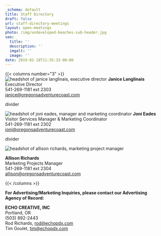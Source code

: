 ```yaml
---
_schema: default
title: Staff Directory
draft: false
url: staff-directory-meetings
layout: open-meetings
photo: /img/undeveloped-beaches-sub-header.jpg
seo:
  title: ''
  description: ''
  imgalt: ''
  image: ''
date: 2019-02-18T11:35:33-08:00
---
```


{{< columns number="3" >}}
![headshot of janice langlinais, executive director](/img/janice-langlinais-staff.jpg)
**Janice Langlinais**<br>Executive Director<br>541-269-1181 ext 2303<br>[janice@oregonsadventurecoast.com](mailto:janice@oregonsadventurecoast.com)

divider

![headshot of joni eades, manager and marketing coordinator](/img/joni-eades-staff.jpg)
**Joni Eades**<br>Visitor Services Manager & Marketing Coordinator<br>541-269-1181 ext 2302<br>[joni@oregonsadventurecoast.com](mailto:joni@oregonsadventurecoast.com)

divider

![headshot of allison richards, marketing project manager](/img/allison-richards-staff.jpg)

**Allison Richards**<br>Marketing Projects Manager<br>541-269-1181 ext 2304<br>[allison@oregonsadventurecoast.com](mailto:allison@oregonsadventurecoast.com)

{{< /columns >}}

**For Advertising/Marketing Inquiries, please contact our Advertising Agency of Record:**

**ECHO CREATIVE, INC**<br>Portland, OR<br>(503) 892-2443<br>Rod Richards, [rod@echopdx.com](mailto:rod@echopdx.com)<br>Tim Goulet, [tim@echopdx.com](mailto:tim@echopdx.com)